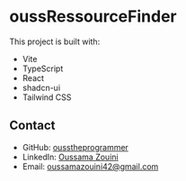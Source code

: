 
# oussRessourceFinder

This project is built with:

- Vite
- TypeScript
- React
- shadcn-ui
- Tailwind CSS

## Contact

- GitHub: [ousstheprogrammer](https://github.com/ousstheprogrammer)
- LinkedIn: [Oussama Zouini](https://www.linkedin.com/in/oussama-zouini-48a036280/)
- Email: oussamazouini42@gmail.com

